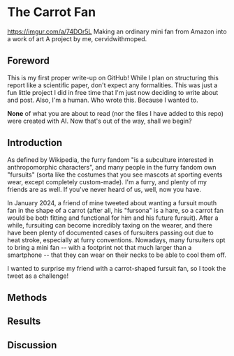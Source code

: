 # The Carrot Fan
https://imgur.com/a/74DOr5L
Making an ordinary mini fan from Amazon into a work of art
A project by me, cervidwithmoped.

## Foreword
This is my first proper write-up on GitHub! While I plan on structuring this report like a scientific paper, don't expect any formalities. This was just a fun little project I did in free time that I'm just now deciding to write about and post. Also, I'm a human. Who wrote this. Because I wanted to. 

__None__ of what you are about to read (nor the files I have added to this repo) were created with AI. Now that's out of the way, shall we begin?

## Introduction
As defined by Wikipedia, the furry fandom "is a subculture interested in anthropomorphic characters", and many people in the furry fandom own "fursuits" (sorta like the costumes that you see mascots at sporting events wear, except completely custom-made). I'm a furry, and plenty of my friends are as well. If you've never heard of us, well, now you have.

In January 2024, a friend of mine tweeted about wanting a fursuit mouth fan in the shape of a carrot (after all, his "fursona" is a hare, so a carrot fan would be both fitting and functional for him and his future fursuit). After a while, fursuiting can become incredibly taxing on the wearer, and there have been plenty of documented cases of fursuiters passing out due to heat stroke, especially at furry conventions. Nowadays, many fursuiters opt to bring a mini fan -- with a footprint not that much larger than a smartphone -- that they can wear on their necks to be able to cool them off.

I wanted to surprise my friend with a carrot-shaped fursuit fan, so I took the tweet as a challenge!


## Methods


## Results


## Discussion
